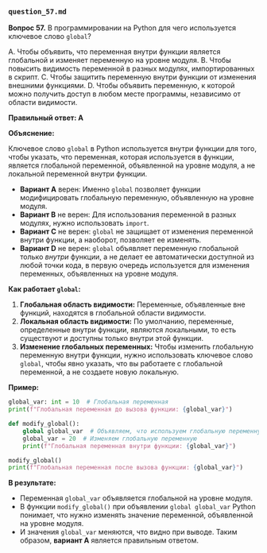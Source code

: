 
### `question_57.md`

**Вопрос 57.** В программировании на Python для чего используется ключевое слово `global`?

A. Чтобы объявить, что переменная внутри функции является глобальной и изменяет переменную на уровне модуля.
B. Чтобы повысить видимость переменной в разных модулях, импортированных в скрипт.
C. Чтобы защитить переменную внутри функции от изменения внешними функциями.
D. Чтобы объявить переменную, к которой можно получить доступ в любом месте программы, независимо от области видимости.

**Правильный ответ: A**

**Объяснение:**

Ключевое слово `global` в Python используется внутри функции для того, чтобы указать, что переменная, которая используется в функции, является глобальной переменной, объявленной на уровне модуля, а не локальной переменной внутри функции.

*   **Вариант A** верен: Именно `global` позволяет функции модифицировать глобальную переменную, объявленную на уровне модуля.
*   **Вариант B** не верен: Для использования переменной в разных модулях, нужно использовать `import`.
*   **Вариант C** не верен: `global` не защищает от изменения переменной внутри функции, а наоборот, позволяет ее изменять.
*   **Вариант D** не верен: `global` объявляет переменную глобальной только *внутри* функции, а не делает ее автоматически доступной из любой точки кода, в первую очередь используется для изменения переменных, объявленных на уровне модуля.

**Как работает `global`:**

1.  **Глобальная область видимости:** Переменные, объявленные вне функций, находятся в глобальной области видимости.
2.  **Локальная область видимости:** По умолчанию, переменные, определенные внутри функции, являются локальными, то есть существуют и доступны только внутри этой функции.
3.  **Изменение глобальных переменных:** Чтобы изменить глобальную переменную внутри функции, нужно использовать ключевое слово `global`, чтобы явно указать, что вы работаете с глобальной переменной, а не создаете новую локальную.

**Пример:**

```python
global_var: int = 10  # Глобальная переменная
print(f"Глобальная переменная до вызова функции: {global_var}")

def modify_global():
    global global_var  # Объявляем, что используем глобальную переменную
    global_var = 20  # Изменяем глобальную переменную
    print(f"Глобальная переменная внутри функции: {global_var}")

modify_global()
print(f"Глобальная переменная после вызова функции: {global_var}")
```
**В результате:**
* Переменная `global_var` объявляется глобальной на уровне модуля.
* В функции `modify_global()` при объявлении `global global_var` Python понимает, что нужно изменять значение переменной, объявленной на уровне модуля.
* И значения `global_var` меняются, что видно при выводе.
Таким образом, **вариант A** является правильным ответом.
